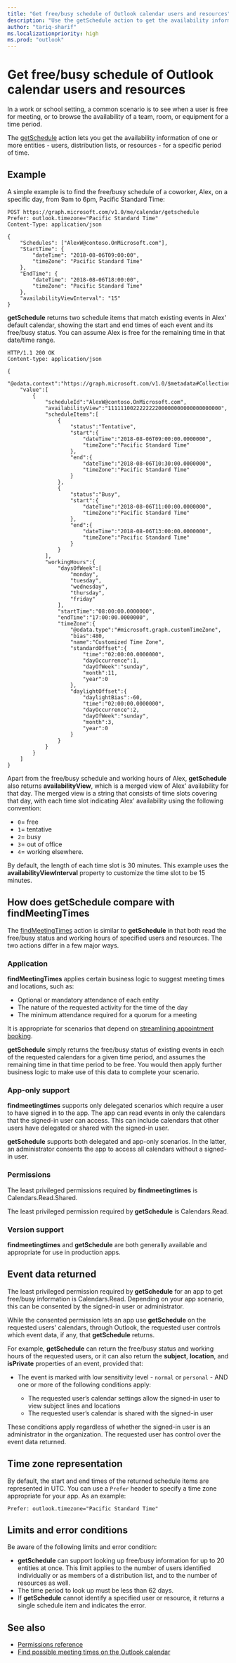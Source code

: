 ```yaml
---
title: "Get free/busy schedule of Outlook calendar users and resources"
description: "Use the getSchedule action to get the availability information of one or more users, distribution lists, or resources for a specific period of time."
author: "tariq-sharif"
ms.localizationpriority: high
ms.prod: "outlook"
---
```


# Get free/busy schedule of Outlook calendar users and resources

In a work or school setting, a common scenario is to see when a user is free for meeting, or to browse the availability of a team, room, or equipment for a time period.

The [getSchedule](/graph/api/calendar-getschedule) action lets you get the availability information of one or more entities - users, distribution lists, or resources - for a specific period of time. 

## Example

A simple example is to find the free/busy schedule of a coworker, Alex, on a specific day, from 9am to 6pm, Pacific Standard Time:

<!-- {
  "blockType": "ignored",
  "name": "calendar_getSchedule_concept"
}-->
```http
POST https://graph.microsoft.com/v1.0/me/calendar/getschedule 
Prefer: outlook.timezone="Pacific Standard Time"
Content-Type: application/json

{        
    "Schedules": ["AlexW@contoso.OnMicrosoft.com"],
    "StartTime": {
        "dateTime": "2018-08-06T09:00:00",
        "timeZone": "Pacific Standard Time"
    },
    "EndTime": {
        "dateTime": "2018-08-06T18:00:00",
        "timeZone": "Pacific Standard Time"
    },
    "availabilityViewInterval": "15"
}
```

**getSchedule** returns two schedule items that match existing events in Alex' default calendar, showing the start and end times of each event and its free/busy status. You can assume Alex is free for the remaining time in that date/time range.

<!-- {
  "blockType": "ignored",
  "truncated": true,
  "@odata.type": "microsoft.graph.scheduleInformation",
  "isCollection": true
} -->
```http
HTTP/1.1 200 OK
Content-type: application/json

{
    "@odata.context":"https://graph.microsoft.com/v1.0/$metadata#Collection(microsoft.graph.scheduleInformation)",
    "value":[
        {
            "scheduleId":"AlexW@contoso.OnMicrosoft.com",
            "availabilityView":"111111002222222200000000000000000000",
            "scheduleItems":[
                {
                    "status":"Tentative",
                    "start":{
                        "dateTime":"2018-08-06T09:00:00.0000000",
                        "timeZone":"Pacific Standard Time"
                    },
                    "end":{
                        "dateTime":"2018-08-06T10:30:00.0000000",
                        "timeZone":"Pacific Standard Time"
                    }
                },
                {
                    "status":"Busy",
                    "start":{
                        "dateTime":"2018-08-06T11:00:00.0000000",
                        "timeZone":"Pacific Standard Time"
                    },
                    "end":{
                        "dateTime":"2018-08-06T13:00:00.0000000",
                        "timeZone":"Pacific Standard Time"
                    }
                }
            ],
            "workingHours":{
                "daysOfWeek":[
                    "monday",
                    "tuesday",
                    "wednesday",
                    "thursday",
                    "friday"
                ],
                "startTime":"08:00:00.0000000",
                "endTime":"17:00:00.0000000",
                "timeZone":{
                    "@odata.type":"#microsoft.graph.customTimeZone",
                    "bias":480,
                    "name":"Customized Time Zone",
                    "standardOffset":{
                        "time":"02:00:00.0000000",
                        "dayOccurrence":1,
                        "dayOfWeek":"sunday",
                        "month":11,
                        "year":0
                    },
                    "daylightOffset":{
                        "daylightBias":-60,
                        "time":"02:00:00.0000000",
                        "dayOccurrence":2,
                        "dayOfWeek":"sunday",
                        "month":3,
                        "year":0
                    }
                }
            }
        }
    ]
}

```

Apart from the free/busy schedule and working hours of Alex, **getSchedule** also returns **availabilityView**, which is a merged view of Alex' availability for that day. The merged view is a string that consists of time slots covering that day, with each time slot indicating Alex' availability using the following convention: 

- `0`= free
- `1`= tentative
- `2`= busy
- `3`= out of office
- `4`= working elsewhere. 

By default, the length of each time slot is 30 minutes. This example uses the **availabilityViewInterval** property to customize the time slot to be 15 minutes.

## How does getSchedule compare with findMeetingTimes

The [findMeetingTimes](/graph/api/user-findmeetingtimes) action is similar to **getSchedule** in that both read the free/busy status and working hours of specified users and resources. The two actions differ in a few major ways.

### Application

**findMeetingTimes** applies certain business logic to suggest meeting times and locations, such as:

- Optional or mandatory attendance of each entity
- The nature of the requested activity for the time of the day
- The minimum attendance required for a quorum for a meeting

It is appropriate for scenarios that depend on [streamlining appointment booking](findmeetingtimes-example.md).

**getSchedule** simply returns the free/busy status of existing events in each of the requested calendars for a given time period, and assumes the remaining time in that time period to be free. You would then apply further business logic to make use of this data to complete your scenario.

### App-only support

**findmeetingtimes** supports only delegated scenarios which require a user to have signed in to the app. The app can read events in only the calendars that the signed-in user can access. This can include calendars that other users have delegated or shared with the signed-in user.

**getSchedule** supports both delegated and app-only scenarios. In the latter, an administrator consents the app to access all calendars without a signed-in user.

### Permissions
The least privileged permissions required by **findmeetingtimes** is Calendars.Read.Shared.

The least privileged permission required by **getSchedule** is Calendars.Read. 

### Version support

**findmeetingtimes** and **getSchedule** are both generally available and appropriate for use in production apps.


## Event data returned
The least privileged permission required by **getSchedule** for an app to get free/busy information is Calendars.Read. Depending on your app scenario, this can be consented by the signed-in user or administrator.

While the consented permission lets an app use **getSchedule** on the requested users' calendars, through Outlook, the requested user controls which event data, if any, that **getSchedule** returns. 

For example, **getSchedule** can return the free/busy status and working hours of the requested users, or it can also return the **subject**, **location**, and **isPrivate** properties of an event, provided that:

- The event is marked with low sensitivity level - `normal` or `personal` - 
AND one or more of the following conditions apply:

  - The requested user’s calendar settings allow the signed-in user to view subject lines and locations
  - The requested user’s calendar is shared with the signed-in user

These conditions apply regardless of whether the signed-in user is an administrator in the organization. The requested user has control over the event data returned.

## Time zone representation
By default, the start and end times of the returned schedule items are represented in UTC. You can use a `Prefer` header to specify a time zone appropriate for your app. As an example: 
``` http
Prefer: outlook.timezone="Pacific Standard Time"
```

## Limits and error conditions
Be aware of the following limits and error condition:

- **getSchedule** can support looking up free/busy information for up to 20 entities at once. This limit applies to the number of users identified individually or as members of a distribution list, and to the number of resources as well.
- The time period to look up must be less than 62 days.
- If **getSchedule** cannot identify a specified user or resource, it returns a single schedule item and indicates the error. 


## See also
- [Permissions reference](permissions-reference.md)
- [Find possible meeting times on the Outlook calendar](findmeetingtimes-example.md)
